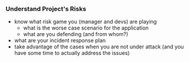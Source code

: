 ### Understand Project's Risks

* know what risk game you (manager and devs) are playing
  * what is the worse case scenario for the application
  * what are you defending (and from whom?)
* what are your incident response plan
* take advantage of the cases when you are not under attack (and you have some time to actually address the issues)
